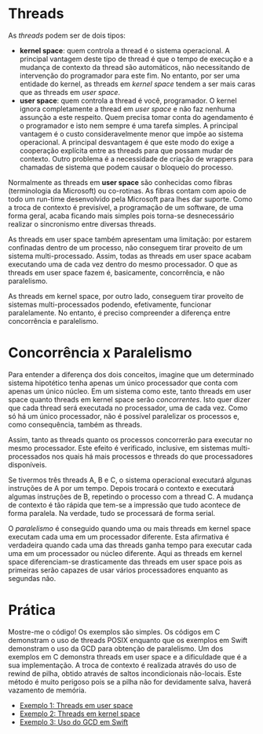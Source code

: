 # Threads

As _threads_ podem ser de dois tipos:

- **kernel space**: quem controla a thread é o sistema operacional. A principal
  vantagem deste tipo de thread é que o tempo de execução e a mudança de
  contexto da thread são automáticos, não necessitando de intervenção do
  programador para este fim. No entanto, por ser uma entidade do kernel, as
  threads em _kernel space_ tendem a ser mais caras que as threads em _user
  space_.
- **user space**: quem controla a thread é você, programador. O kernel ignora
  completamente a thread em _user space_ e não faz nenhuma assunção a este
  respeito. Quem precisa tomar conta do agendamento é o programador e isto nem
  sempre é uma tarefa simples. A principal vantagem é o custo consideravelmente
  menor que impõe ao sistema operacional. A principal desvantagem é que este
  modo do exige a cooperação explícita entre as threads para que possam mudar de
  contexto. Outro problema é a necessidade de criação de wrappers para chamadas
  de sistema que podem causar o bloqueio do processo.

Normalmente as threads em **user space** são conhecidas como fibras
(terminologia da Microsoft) ou co-rotinas. As fibras contam com apoio de todo um
run-time desenvolvido pela Microsoft para lhes dar suporte. Como a troca de
contexto é previsível, a programação de um software, de uma forma geral, acaba
ficando mais simples pois torna-se desnecessário realizar o sincronismo entre
diversas threads.

As threads em user space também apresentam uma limitação: por estarem confinadas
dentro de um processo, não conseguem tirar proveito de um sistema
multi-processado. Assim, todas as threads em user space acabam executando uma de
cada vez dentro do mesmo processador. O que as threads em user space fazem é,
basicamente, concorrência, e não paralelismo.

As threads em kernel space, por outro lado, conseguem tirar proveito de sistemas
multi-processados podendo, efetivamente, funcionar paralelamente. No entanto, é
preciso compreender a diferença entre concorrência e paralelismo.

# Concorrência x Paralelismo

Para entender a diferença dos dois conceitos, imagine que um determinado sistema
hipotético tenha apenas um único processador que conta com apenas um único
núcleo. Em um sistema como este, tanto threads em user space quanto threads em
kernel space serão _concorrentes_. Isto quer dizer que cada thread será
executada no processador, uma de cada vez. Como só há um único processador, não
é possível paralelizar os processos e, como consequência, também as threads.

Assim, tanto as threads quanto os processos concorrerão para executar no mesmo
processador. Este efeito é verificado, inclusive, em sistemas multi-processados
nos quais há mais processos e threads do que processadores disponíveis.

Se tivermos três threads A, B e C, o sistema operacional executará algunas
instruções de A por um tempo. Depois trocará o contexto e executará algumas
instruções de B, repetindo o processo com a thread C. A mudança de contexto é
tão rápida que tem-se a impressão que tudo acontece de forma paralela. Na
verdade, tudo se processará de forma serial.

O _paralelismo_ é conseguido quando uma ou mais threads em kernel space executam
cada uma em um processador diferente. Esta afirmativa é verdadeira quando cada
uma das threads ganha tempo para executar cada uma em um processador ou núcleo
diferente. Aqui as threads em kernel space diferenciam-se drasticamente das
threads em user space pois as primeiras serão capazes de usar vários
processadores enquanto as segundas não.

# Prática

Mostre-me o código! Os exemplos são simples. Os códigos em C demonstram o uso de
threads POSIX enquanto que os exemplos em Swift demonstram o uso da GCD para
obtenção de paralelismo. Um dos exemplos em C demonstra threads em user space e
a dificuldade que é a sua implementação. A troca de contexto é realizada através
do uso de rewind de pilha, obtido através de saltos incondicionais
não-locais. Este método é muito perigoso pois se a pilha não for devidamente
salva, haverá vazamento de memória.

- [Exemplo 1: Threads em user space](example-01)
- [Exemplo 2: Threads em kernel space](example-02)
- [Exemplo 3: Uso do GCD em Swift](example-03)
